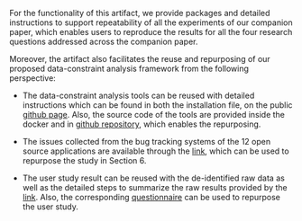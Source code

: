 For the functionality of this artifact, we provide packages and detailed instructions to support repeatability of all the experiments of our companion paper, which enables users to reproduce the results for all the four research questions addressed across the companion paper.

Moreover, the artifact also facilitates the reuse and repurposing of our proposed data-constraint analysis framework from the following perspective:

* The data-constraint analysis tools can be reused with detailed instructions which can be found in both the installation file, on the public [github page](https://hyperloop-rails.github.io/vibranium/docs/docker). Also, the source code of the tools are provided inside the docker and in [github repository](https://github.com/manageconstraints/data-constraint-checker), which enables the repurposing. 

* The issues collected from the bug tracking systems of the 12 open source applications are available through the [link](http://bit.ly/data-constraints-issues-in-Rails), which can be used to repurpose the study in Section 6. 

* The user study result can be reused with the de-identified raw data as well as the detailed steps to summarize the raw results provided by the [link](http://bit.ly/error-message-user-study). Also, the corresponding [questionnaire](http://bit.ly/user-questionnaire) can be used to repurpose the user study.

